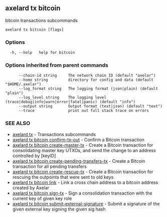 ## axelard tx bitcoin

bitcoin transactions subcommands

```
axelard tx bitcoin [flags]
```

### Options

```
  -h, --help   help for bitcoin
```

### Options inherited from parent commands

```
      --chain-id string     The network chain ID (default "axelar")
      --home string         directory for config and data (default "$HOME/.axelar")
      --log_format string   The logging format (json|plain) (default "plain")
      --log_level string    The logging level (trace|debug|info|warn|error|fatal|panic) (default "info")
      --output string       Output format (text|json) (default "text")
      --trace               print out full stack trace on errors
```

### SEE ALSO

- [axelard tx](axelard_tx.md)	 - Transactions subcommands
- [axelard tx bitcoin confirm-tx-out](axelard_tx_bitcoin_confirm-tx-out.md)	 - Confirm a Bitcoin transaction
- [axelard tx bitcoin create-master-tx](axelard_tx_bitcoin_create-master-tx.md)	 - Create a Bitcoin transaction for consolidating master key UTXOs, and send the change to an address controlled by \[keyID\]
- [axelard tx bitcoin create-pending-transfers-tx](axelard_tx_bitcoin_create-pending-transfers-tx.md)	 - Create a Bitcoin transaction for all pending transfers
- [axelard tx bitcoin create-rescue-tx](axelard_tx_bitcoin_create-rescue-tx.md)	 - Create a Bitcoin transaction for rescuing the outpoints that were sent to old keys
- [axelard tx bitcoin link](axelard_tx_bitcoin_link.md)	 - Link a cross chain address to a bitcoin address created by Axelar
- [axelard tx bitcoin sign-tx](axelard_tx_bitcoin_sign-tx.md)	 - Sign a consolidation transaction with the current key of given key role
- [axelard tx bitcoin submit-external-signature](axelard_tx_bitcoin_submit-external-signature.md)	 - Submit a signature of the given external key signing the given sig hash
